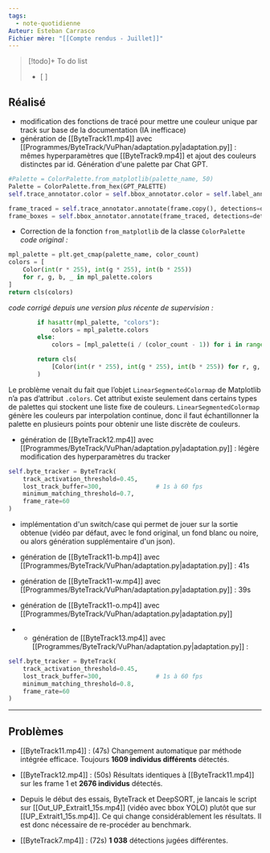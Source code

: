 ```yaml
---
tags:
  - note-quotidienne
Auteur: Esteban Carrasco
Fichier mère: "[[Compte rendus - Juillet]]"
---
```


> [!todo]+ To do list
> - [ ] 


## Réalisé
- modification des fonctions de tracé pour mettre une couleur unique par track sur base de la documentation (IA inefficace)
- génération de [[ByteTrack11.mp4]] avec [[Programmes/ByteTrack/VuPhan/adaptation.py|adaptation.py]] : mêmes hyperparamètres que [[ByteTrack9.mp4]] et ajout des couleurs distinctes par id. Génération d'une palette par Chat GPT.
```python
#Palette = ColorPalette.from_matplotlib(palette_name, 50)
Palette = ColorPalette.from_hex(GPT_PALETTE)
self.trace_annotator.color = self.bbox_annotator.color = self.label_annotator.color = Palette

frame_traced = self.trace_annotator.annotate(frame.copy(), detections=detections, custom_color_lookup=ColorLookup.TRACK)
frame_boxes = self.bbox_annotator.annotate(frame_traced, detections=detections, custom_color_lookup=ColorLookup.TRACK)
```

- Correction de la fonction `from_matplotlib` de la classe `ColorPalette` 
*code original :*
```python
mpl_palette = plt.get_cmap(palette_name, color_count)
colors = [
    Color(int(r * 255), int(g * 255), int(b * 255))
    for r, g, b, _ in mpl_palette.colors
]
return cls(colors)
```

*code corrigé  depuis une version plus récente de supervision :*
```python
        if hasattr(mpl_palette, "colors"):
            colors = mpl_palette.colors
        else:
            colors = [mpl_palette(i / (color_count - 1)) for i in range(color_count)]

        return cls(
            [Color(int(r * 255), int(g * 255), int(b * 255)) for r, g, b, _ in colors]
        )
```

Le problème venait du fait que l’objet `LinearSegmentedColormap` de Matplotlib n’a pas d’attribut `.colors`. Cet attribut existe seulement dans certains types de palettes qui stockent une liste fixe de couleurs.
`LinearSegmentedColormap` génère les couleurs par interpolation continue, donc il faut échantillonner la palette en plusieurs points pour obtenir une liste discrète de couleurs.

- génération de [[ByteTrack12.mp4]] avec [[Programmes/ByteTrack/VuPhan/adaptation.py|adaptation.py]] : légère modification des hyperparamètres du tracker
```python
self.byte_tracker = ByteTrack(
	track_activation_threshold=0.45,
	lost_track_buffer=300,               # 1s à 60 fps
	minimum_matching_threshold=0.7,
	frame_rate=60
)
```

- implémentation d'un switch/case qui permet de jouer sur la sortie obtenue (vidéo par défaut, avec le fond original, un fond blanc ou noire, ou alors génération supplémentaire d'un json).

- génération de [[ByteTrack11-b.mp4]] avec [[Programmes/ByteTrack/VuPhan/adaptation.py|adaptation.py]] : 41s
- génération de [[ByteTrack11-w.mp4]] avec [[Programmes/ByteTrack/VuPhan/adaptation.py|adaptation.py]] : 39s
- génération de [[ByteTrack11-o.mp4]] avec [[Programmes/ByteTrack/VuPhan/adaptation.py|adaptation.py]] 

- - génération de [[ByteTrack13.mp4]] avec [[Programmes/ByteTrack/VuPhan/adaptation.py|adaptation.py]] : 
```python
self.byte_tracker = ByteTrack(
	track_activation_threshold=0.45,
	lost_track_buffer=300,               # 1s à 60 fps
	minimum_matching_threshold=0.8,
	frame_rate=60
)
```

---
## Problèmes
- [[ByteTrack11.mp4]] : (47s) Changement automatique par méthode intégrée efficace. Toujours **1609 individus différents** détectés.
- [[ByteTrack12.mp4]] : (50s) Résultats identiques à [[ByteTrack11.mp4]] sur les frame 1 et **2676 individus** détectés. 
- Depuis le début des essais, ByteTrack et DeepSORT, je lancais le script sur [[Out_UP_Extrait1_15s.mp4]] (vidéo avec bbox YOLO) plutôt que sur [[UP_Extrait1_15s.mp4]]. Ce qui change considérablement les résultats. Il est donc nécessaire de re-procéder au benchmark. 

- [[ByteTrack7.mp4]] : (72s) **1 038** détections jugées différentes.